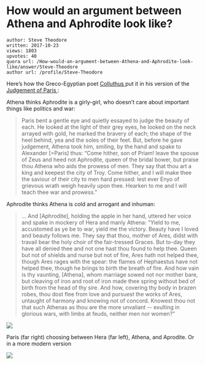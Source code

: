 # How would an argument between Athena and Aphrodite look like?

	author: Steve Theodore
	written: 2017-10-23
	views: 1803
	upvotes: 40
	quora url: /How-would-an-argument-between-Athena-and-Aphrodite-look-like/answer/Steve-Theodore
	author url: /profile/Steve-Theodore


Here’s how the Greco-Egyptian poet [Colluthus ](http://www.theoi.com/Text/Colluthus.html)put it in his version of the [Judgement of Paris ](http://www.theoi.com/Olympios/JudgementParis.html):

Athena thinks Aphrodite is a girly-girl, who doesn’t care about important things like politics and war:

> Paris bent a gentle eye and quietly essayed to judge the beauty of each. He looked at the light of their grey eyes, he looked on the neck arrayed with gold, he marked the bravery of each; the shape of the heel behind, yea and the soles of their feet. But, before he gave judgement, Athena took him, smiling, by the hand and spake to Alexander [=Paris] thus: “Come hither, son of Priam! leave the spouse of Zeus and heed not Aphrodite, queen of the bridal bower, but praise thou Athena who aids the prowess of men. They say that thou art a king and keepest the city of Troy. Come hither, and I will make thee the saviour of their city to men hard pressed: lest ever Enyo of grievous wrath weigh heavily upon thee. Hearken to me and I will teach thee war and prowess.”

Aphrodite thinks Athena is cold and arrogant and inhuman:

> … And [Aphrodite], holding the apple in her hand, uttered her voice and spake in mockery of Hera and manly Athena: "Yield to me, accustomed as ye be to war, yield me the victory. Beauty have I loved and beauty follows me. They say that thou, mother of Ares, didst with travail bear the holy choir of the fair-tressed Graces. But to-day they have all denied thee and not one hast thou found to help thee. Queen but not of shields and nurse but not of fire, Ares hath not helped thee, though Ares rages with the spear: the flames of Hephaestus have not helped thee, though he brings to birth the breath of fire. And how vain is thy vaunting, [Athena], whom marriage sowed not nor mother bare, but cleaving of iron and root of iron made thee spring without bed of birth from the head of thy sire. And how, covering thy body in brazen robes, thou dost flee from love and pursuest the works of Ares, untaught of harmony and knowing not of concord. Knowest thou not that such Athenas as thou are the more unvaliant -- exulting in glorious wars, with limbs at feuds, neither men nor women?”

![](https://qph.fs.quoracdn.net/main-qimg-5c3efc22804d4c9eaa7423fad5ba28f7)

Paris (far right) choosing between Hera (far left), Athena, and Aprodite. Or in a more modern version

![](https://qph.fs.quoracdn.net/main-qimg-aa5c556d025de745becd031bcfb60139)


